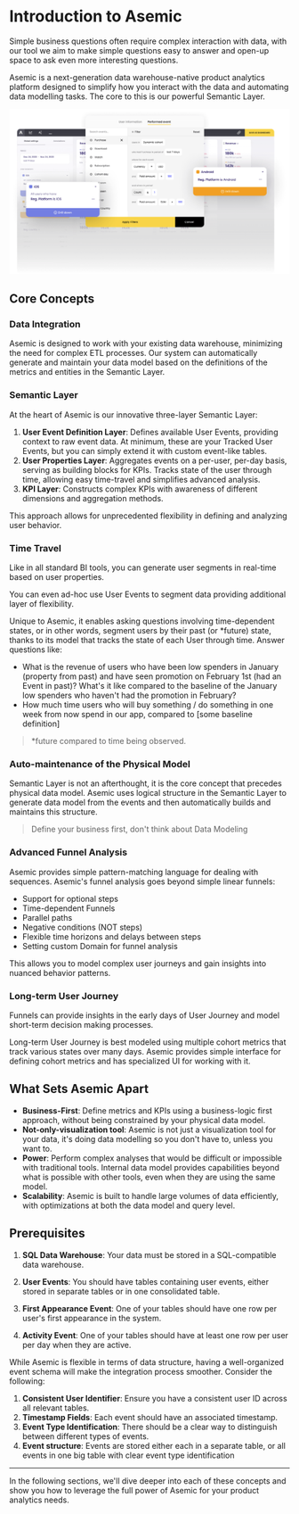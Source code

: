 # Introduction to Asemic

Simple business questions often require complex interaction with data, with our tool we aim to make simple questions easy to answer and open-up space to ask even more interesting questions.

Asemic is a next-generation data warehouse-native product analytics platform designed to simplify how you interact with the data and automating data modelling tasks. The core to this is our powerful Semantic Layer.

![Asemic App](../public/img/asemic.png)

## Core Concepts

### Data Integration

Asemic is designed to work with your existing data warehouse, minimizing the need for complex ETL processes. Our system can automatically generate and maintain your data model based on the definitions of the metrics and entities in the Semantic Layer.

### Semantic Layer

At the heart of Asemic is our innovative three-layer Semantic Layer:

1. **User Event Definition Layer**: Defines available User Events, providing context to raw event data. At minimum, these are your Tracked User Events, but you can simply extend it with custom event-like tables.
2. **User Properties Layer**: Aggregates events on a per-user, per-day basis, serving as building blocks for KPIs. Tracks state of the user through time, allowing easy time-travel and simplifies advanced analysis.
3. **KPI Layer**: Constructs complex KPIs with awareness of different dimensions and aggregation methods.

This approach allows for unprecedented flexibility in defining and analyzing user behavior.

### Time Travel

Like in all standard BI tools, you can generate user segments in real-time based on user properties. 

You can even ad-hoc use User Events to segment data providing additional layer of flexibility.

Unique to Asemic, it enables asking questions involving time-dependent states, or in other words, segment users by their past (or *future) state, thanks to its model that tracks the state of each User through time. Answer questions like:
- What is the revenue of users who have been low spenders in January (property from past) and have seen promotion on February 1st (had an Event in past)? What's it like compared to the baseline of the January low spenders who haven't had the promotion in February?
- How much time users who will buy something / do something in one week from now spend in our app, compared to [some baseline definition]

> *future compared to time being observed.

### Auto-maintenance of the Physical Model

Semantic Layer is not an afterthought, it is the core concept that precedes physical data model. Asemic uses logical structure in the Semantic Layer to generate data model from the events and then automatically builds and maintains this structure. 

> Define your business first, don't think about Data Modeling

### Advanced Funnel Analysis

Asemic provides simple pattern-matching language for dealing with sequences. Asemic's funnel analysis goes beyond simple linear funnels:

- Support for optional steps
- Time-dependent Funnels
- Parallel paths
- Negative conditions (NOT steps)
- Flexible time horizons and delays between steps
- Setting custom Domain for funnel analysis

This allows you to model complex user journeys and gain insights into nuanced behavior patterns.

### Long-term User Journey

Funnels can provide insights in the early days of User Journey and model short-term decision making processes. 

Long-term User Journey is best modeled using multiple cohort metrics that track various states over many days. Asemic provides simple interface for defining cohort metrics and has specialized UI for working with it.

## What Sets Asemic Apart

- **Business-First**: Define metrics and KPIs using a business-logic first approach, without being constrained by your physical data model.
- **Not-only-visualization tool**: Asemic is not just a visualization tool for your data, it's doing data modelling so you don't have to, unless you want to.
- **Power**: Perform complex analyses that would be difficult or impossible with traditional tools. Internal data model provides capabilities beyond what is possible with other tools, even when they are using the same model.
- **Scalability**: Asemic is built to handle large volumes of data efficiently, with optimizations at both the data model and query level.

## Prerequisites

1. **SQL Data Warehouse**: Your data must be stored in a SQL-compatible data warehouse.

2. **User Events**: You should have tables containing user events, either stored in separate tables or in one consolidated table.

3. **First Appearance Event**: One of your tables should have one row per user's first appearance in the system.

4. **Activity Event**: One of your tables should have at least one row per user per day when they are active.

While Asemic is flexible in terms of data structure, having a well-organized event schema will make the integration process smoother. Consider the following:

1. **Consistent User Identifier**: Ensure you have a consistent user ID across all relevant tables.
2. **Timestamp Fields**: Each event should have an associated timestamp.
3. **Event Type Identification**: There should be a clear way to distinguish between different types of events.
4. **Event structure**: Events are stored either each in a separate table, or all events in one big table with clear event type identification


---
In the following sections, we'll dive deeper into each of these concepts and show you how to leverage the full power of Asemic for your product analytics needs.

